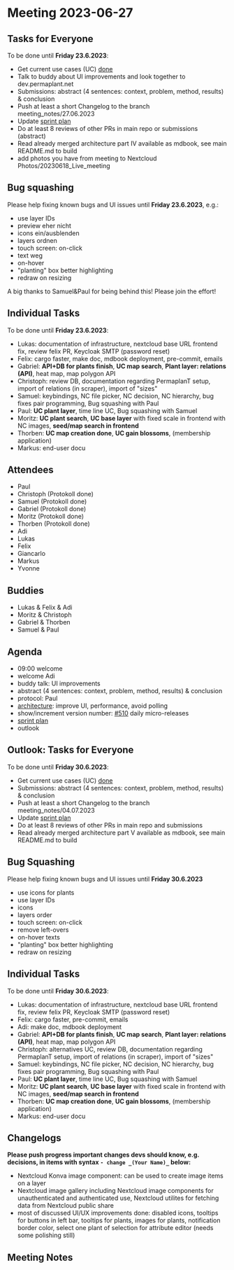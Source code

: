 # Meeting 2023-06-27

## Tasks for Everyone

To be done until **Friday 23.6.2023**:

- Get current use cases (UC) [done](doc/usecases/README.md)
- Talk to buddy about UI improvements and look together to dev.permaplant.net
- Submissions: abstract (4 sentences: context, problem, method, results) & conclusion
- Push at least a short Changelog to the branch meeting_notes/27.06.2023
- Update [sprint plan](https://github.com/orgs/ElektraInitiative/projects/4/)
- Do at least 8 reviews of other PRs in main repo or submissions (abstract)
- Read already merged architecture part IV available as mdbook, see main README.md to build
- add photos you have from meeting to Nextcloud Photos/20230618_Live_meeting

## Bug squashing

Please help fixing known bugs and UI issues until **Friday 23.6.2023**, e.g.:

- use layer IDs
- preview eher nicht
- icons ein/ausblenden
- layers ordnen
- touch screen: on-click
- text weg
- on-hover
- "planting" box better highlighting
- redraw on resizing

A big thanks to Samuel&Paul for being behind this!
Please join the effort!

## Individual Tasks

To be done until **Friday 23.6.2023**:

- Lukas: documentation of infrastructure, nextcloud base URL frontend fix, review felix PR, Keycloak SMTP (password reset)
- Felix: cargo faster, make doc, mdbook deployment, pre-commit, emails
- Gabriel: **API+DB for plants finish**, **UC map search**, **Plant layer: relations (API)**, heat map, map polygon API
- Christoph: review DB, documentation regarding PermaplanT setup, import of relations (in scraper), import of "sizes"
- Samuel: keybindings, NC file picker, NC decision, NC hierarchy, bug fixes pair programming, Bug squashing with Paul
- Paul: **UC plant layer**, time line UC, Bug squashing with Samuel
- Moritz: **UC plant search**, **UC base layer** with fixed scale in frontend with NC images, **seed/map search in frontend**
- Thorben: **UC map creation done**, **UC gain blossoms**, (membership application)
- Markus: end-user docu

## Attendees

- Paul
- Christoph (Protokoll done)
- Samuel (Protokoll done)
- Gabriel (Protokoll done)
- Moritz (Protokoll done)
- Thorben (Protokoll done)
- Adi
- Lukas
- Felix
- Giancarlo
- Markus
- Yvonne

## Buddies

- Lukas & Felix & Adi
- Moritz & Christoph
- Gabriel & Thorben
- Samuel & Paul

## Agenda

- 09:00 welcome
- welcome Adi
- buddy talk: UI improvements
- abstract (4 sentences: context, problem, method, results) & conclusion
- protocol: Paul
- [architecture](https://github.com/ElektraInitiative/PermaplanT/issues/500): improve UI, performance, avoid polling
- show/increment version number: [#510](https://github.com/ElektraInitiative/PermaplanT/issues/510) daily micro-releases
- [sprint plan](https://github.com/orgs/ElektraInitiative/projects/4/)
- outlook

## Outlook: Tasks for Everyone

To be done until **Friday 30.6.2023**:

- Get current use cases (UC) [done](doc/usecases/README.md)
- Submissions: abstract (4 sentences: context, problem, method, results) & conclusion
- Push at least a short Changelog to the branch meeting_notes/04.07.2023
- Update [sprint plan](https://github.com/orgs/ElektraInitiative/projects/4/)
- Do at least 8 reviews of other PRs in main repo and submissions
- Read already merged architecture part V available as mdbook, see main README.md to build

## Bug Squashing

Please help fixing known bugs and UI issues until **Friday 30.6.2023**

- use icons for plants
- use layer IDs
- icons
- layers order
- touch screen: on-click
- remove left-overs
- on-hover texts
- "planting" box better highlighting
- redraw on resizing

## Individual Tasks

To be done until **Friday 30.6.2023**:

- Lukas: documentation of infrastructure, nextcloud base URL frontend fix, review felix PR, Keycloak SMTP (password reset)
- Felix: cargo faster, pre-commit, emails
- Adi: make doc, mdbook deployment
- Gabriel: **API+DB for plants finish**, **UC map search**, **Plant layer: relations (API)**, heat map, map polygon API
- Christoph: alternatives UC, review DB, documentation regarding PermaplanT setup, import of relations (in scraper), import of "sizes"
- Samuel: keybindings, NC file picker, NC decision, NC hierarchy, bug fixes pair programming, Bug squashing with Paul
- Paul: **UC plant layer**, time line UC, Bug squashing with Samuel
- Moritz: **UC plant search**, **UC base layer** with fixed scale in frontend with NC images, **seed/map search in frontend**
- Thorben: **UC map creation done**, **UC gain blossoms**, (membership application)
- Markus: end-user docu

## Changelogs

**Please push progress important changes devs should know, e.g. decisions, in items with syntax `- change _(Your Name)_` below:**

- Nextcloud Konva image component: can be used to create image items on a layer
- Nextcloud image gallery including Nextcloud image components for unauthenticated and authenticated use, Nextcloud utilites for fetching data from Nextcloud public share
- most of discussed UI/UX improvements done: disabled icons, tooltips for buttons in left bar, tooltips for plants, images for plants, notification border color, select one plant of selection for attribute editor (needs some polishing still)

## Meeting Notes
